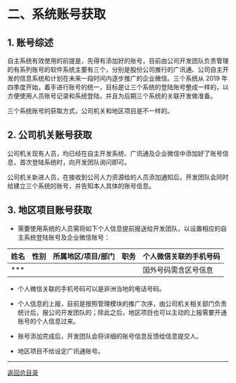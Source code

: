 
# 二、系统账号获取

## 1. 账号综述

自主系统有效使用的前提是，先得有添加好的账号，目前由公司开发团队负责管理的有系列账号的软件系统主要有三个，分别是股份公司推行的广讯通、公司自主开发的信息系统和计划在未来一段时间内逐步推广的企业微信。三个系统从 2019 年四季度开始，着手进行账号的统一，目标是让三个系统的登陆账号整成一样的，以方便使用人员账号记录和系统登陆，并且为后期三个系统的关联开发做准备。

三个系统账号的获取方式，公司机关和地区项目是不一样的。

## 2. 公司机关账号获取

公司机关现有人员，均已经在自主开发系统、广讯通及企业微信中添加好了账号信息，首次登陆系统时，向开发团队询问即可。

公司机关新进人员，在接收到公司人力资源给的人员添加通知后，开发团队会同时给建立三个系统的账号，并告知本人具体的账号信息。

## 3. 地区项目账号获取

- 需要使用系统的人员需将如下个人信息提前报送给开发团队，以设置相应的自主系统登陆账号及企业微信账号：

姓名|性别|所属地区/项目/部门|职务|个人微信关联的手机号码
----|---|-----|-----|----
  *** |   |   |   |国外号码需含区号信息 

- 个人微信关联的手机号码可以是非洲当地的电话号码。

- 个人信息的上报，目前是按照管理模块的推广次序，由公司机关相关部门负责统计后，报公司开发团队的；除此之后，地区项目也可以主动的上报需要开通账号的个人信息过来。

- 账号添加完成后，开发团队会将详细的账号信息反馈给信息提交人。

- 地区项目不给设定广讯通账号。

------

[返回总目录](msys_user_manual.md)
